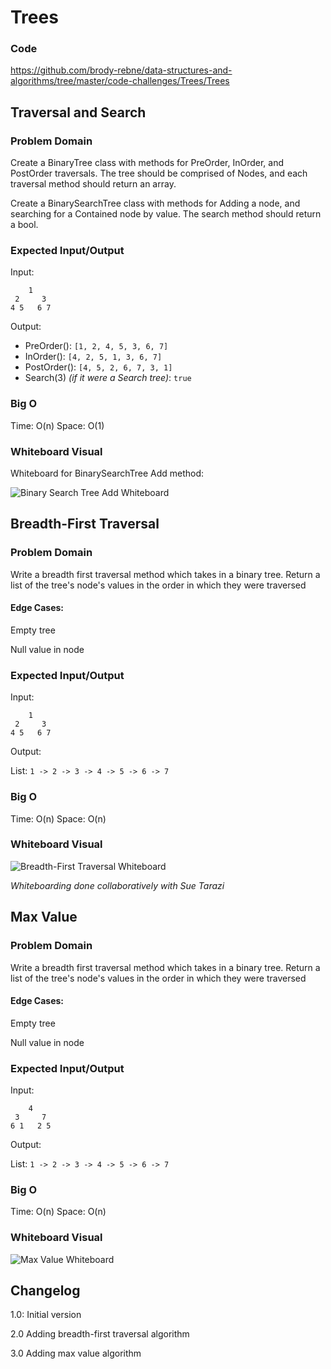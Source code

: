 # Trees

### Code

https://github.com/brody-rebne/data-structures-and-algorithms/tree/master/code-challenges/Trees/Trees

## Traversal and Search

### Problem Domain

Create a BinaryTree class with methods for PreOrder, InOrder, and PostOrder traversals. The tree should be comprised of Nodes, and each traversal method should return an array.

Create a BinarySearchTree class with methods for Adding a node, and searching for a Contained node by value. The search method should return a bool.

### Expected Input/Output

Input:
```
    1
 2     3
4 5   6 7
```

Output:
- PreOrder(): `[1, 2, 4, 5, 3, 6, 7]`
- InOrder(): `[4, 2, 5, 1, 3, 6, 7]`
- PostOrder(): `[4, 5, 2, 6, 7, 3, 1]`
- Search(3) *(if it were a Search tree)*: `true`

### Big O

Time: O(n)
Space: O(1)

### Whiteboard Visual

Whiteboard for BinarySearchTree Add method:

![Binary Search Tree Add Whiteboard](https://i.imgur.com/GF1atm6.jpg)

## Breadth-First Traversal

### Problem Domain

Write a breadth first traversal method which takes in a binary tree. Return a list of the tree's node's values in the order in which they were traversed

#### Edge Cases:

Empty tree

Null value in node

### Expected Input/Output

Input:
```
    1
 2     3
4 5   6 7
```

Output:

List: `1 -> 2 -> 3 -> 4 -> 5 -> 6 -> 7`

### Big O

Time: O(n)
Space: O(n)

### Whiteboard Visual

![Breadth-First Traversal Whiteboard](https://i.imgur.com/M5gn0Lh.png)

*Whiteboarding done collaboratively with Sue Tarazi*

## Max Value

### Problem Domain

Write a breadth first traversal method which takes in a binary tree. Return a list of the tree's node's values in the order in which they were traversed

#### Edge Cases:

Empty tree

Null value in node

### Expected Input/Output

Input:
```
    4
 3     7
6 1   2 5
```

Output:

List: `1 -> 2 -> 3 -> 4 -> 5 -> 6 -> 7`

### Big O

Time: O(n)
Space: O(n)

### Whiteboard Visual

![Max Value Whiteboard](https://i.imgur.com/AJU0kSl.jpg)

## Changelog

1.0: Initial version

2.0 Adding breadth-first traversal algorithm

3.0 Adding max value algorithm